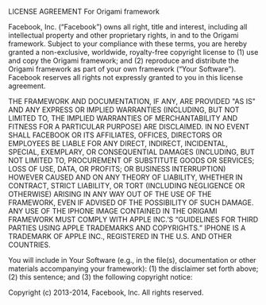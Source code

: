 LICENSE AGREEMENT
For Origami framework

Facebook, Inc. (“Facebook”) owns all right, title and interest, including all intellectual property and other proprietary rights, in and to the Origami framework. Subject to your compliance with these terms, you are hereby granted a non-exclusive, worldwide, royalty-free copyright license to (1) use and copy the Origami framework; and (2) reproduce and distribute the Origami framework as part of your own framework (“Your Software”). Facebook reserves all rights not expressly granted to you in this license agreement.

THE FRAMEWORK AND DOCUMENTATION, IF ANY, ARE PROVIDED "AS IS" AND ANY EXPRESS OR IMPLIED WARRANTIES (INCLUDING, BUT NOT LIMITED TO, THE IMPLIED WARRANTIES OF MERCHANTABILITY AND FITNESS FOR A PARTICULAR PURPOSE) ARE DISCLAIMED. IN NO EVENT SHALL FACEBOOK OR ITS AFFILIATES, OFFICES, DIRECTORS OR EMPLOYEES BE LIABLE FOR ANY DIRECT, INDIRECT, INCIDENTAL, SPECIAL, EXEMPLARY, OR CONSEQUENTIAL DAMAGES (INCLUDING, BUT NOT LIMITED TO, PROCUREMENT OF SUBSTITUTE GOODS OR SERVICES; LOSS OF USE, DATA, OR PROFITS; OR BUSINESS INTERRUPTION) HOWEVER CAUSED AND ON ANY THEORY OF LIABILITY, WHETHER IN CONTRACT, STRICT LIABILITY, OR TORT (INCLUDING NEGLIGENCE OR OTHERWISE) ARISING IN ANY WAY OUT OF THE USE OF THE FRAMEWORK, EVEN IF ADVISED OF THE POSSIBILITY OF SUCH DAMAGE. ANY USE OF THE IPHONE IMAGE CONTAINED IN THE ORIGAMI FRAMEWORK MUST COMPLY WITH APPLE INC.’S “GUIDELINES FOR THIRD PARTIES USING APPLE TRADEMARKS AND COPYRIGHTS.” IPHONE IS A TRADEMARK OF APPLE INC., REGISTERED IN THE U.S. AND OTHER COUNTRIES.

You will include in Your Software (e.g., in the file(s), documentation or other materials accompanying your framework): (1) the disclaimer set forth above; (2) this sentence; and (3) the following copyright notice:

Copyright (c) 2013-2014, Facebook, Inc. All rights reserved.
